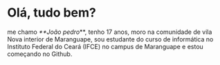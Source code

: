 # Olá, tudo bem?

me chamo _**João pedro_**, tenho 17 anos, moro na comunidade de vila Nova interior de Maranguape, sou estudante do curso de informática no Instituto Federal do Ceará (IFCE) no campus de Maranguape e estou começando no Github.
